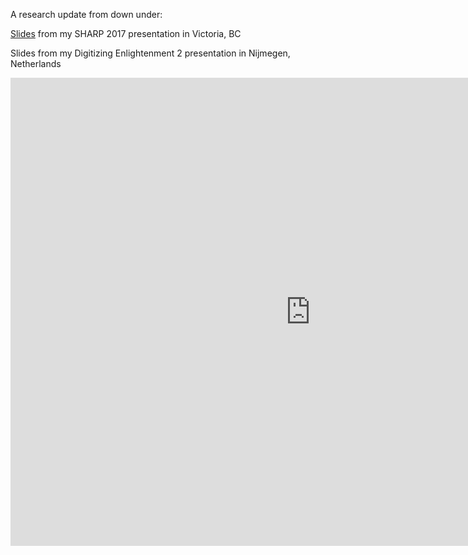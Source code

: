 A research update from down under:

[Slides](http://kmcdono.com/sharp2017/) from my SHARP 2017 presentation in Victoria, BC

Slides from my Digitizing Enlightenment 2 presentation in Nijmegen, Netherlands
<iframe src="https://docs.google.com/presentation/d/1LQfu4QcodOClrXALpONQO7wXH-dJq7VXQMiXNoCzLyc/embed?start=true&loop=false&delayms=5000" frameborder="0" width="960" height="749" allowfullscreen="true" mozallowfullscreen="true" webkitallowfullscreen="false"> </iframe>